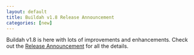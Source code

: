 ```yaml
---
layout: default
title: Buildah v1.8 Release Announcement
categories: [new]
---
```

Buildah v1.8 is here with lots of improvements and enhancements.  Check out the [Release Announcement](https://buildah.io/releases/2019/04/30/Buildah-version-v1.8.html) for all the details.
